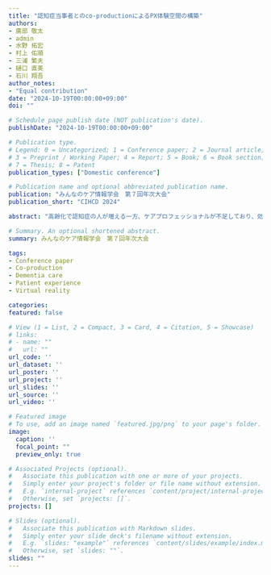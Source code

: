 ```yaml
---
title: "認知症当事者とのco-productionによるPX体験空間の構築"
authors:
- 廣部 敬太
- admin
- 水野 拓宏
- 村上 佑順
- 三浦 繁夫
- 樋口 直美
- 石川 翔吾
author_notes:
- "Equal contribution"
date: "2024-10-19T00:00:00+09:00"
doi: ""

# Schedule page publish date (NOT publication's date).
publishDate: "2024-10-19T00:00:00+09:00"

# Publication type.
# Legend: 0 = Uncategorized; 1 = Conference paper; 2 = Journal article;
# 3 = Preprint / Working Paper; 4 = Report; 5 = Book; 6 = Book section;
# 7 = Thesis; 8 = Patent
publication_types: ["Domestic conference"]

# Publication name and optional abbreviated publication name.
publication: "みんなのケア情報学会　第７回年次大会"
publication_short: "CIHCD 2024"

abstract: "高齢化で認知症の人が増える一方、ケアプロフェッショナルが不足しており、効果的な人材教育が必要となっている。PX(患者体験)を理解することは認知的共感を育み、質の高いケアに繋がる。本研究では、PX を体験することが可能な VR 空間を認知症当事者と共同創造するための環境を構築することを目的とした。2 名のレビー小体病当事者による空間の体験を通して、適切な PX 空間構築に繋がることが示唆された。"

# Summary. An optional shortened abstract.
summary: みんなのケア情報学会　第７回年次大会

tags:
- Conference paper
- Co-production
- Dementia care
- Patient experience
- Virtual reality

categories: 
featured: false

# View (1 = List, 2 = Compact, 3 = Card, 4 = Citation, 5 = Showcase)
# links:
# - name: ""
#   url: ""
url_code: ''
url_dataset: ''
url_poster: ''
url_project: ''
url_slides: ''
url_source: ''
url_video: ''

# Featured image
# To use, add an image named `featured.jpg/png` to your page's folder. 
image:
  caption: ''
  focal_point: ""
  preview_only: true

# Associated Projects (optional).
#   Associate this publication with one or more of your projects.
#   Simply enter your project's folder or file name without extension.
#   E.g. `internal-project` references `content/project/internal-project/index.md`.
#   Otherwise, set `projects: []`.
projects: []

# Slides (optional).
#   Associate this publication with Markdown slides.
#   Simply enter your slide deck's filename without extension.
#   E.g. `slides: "example"` references `content/slides/example/index.md`.
#   Otherwise, set `slides: ""`.
slides: ""
---
```

